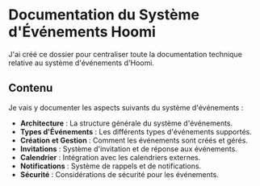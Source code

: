# Documentation du Système d'Événements Hoomi

J'ai créé ce dossier pour centraliser toute la documentation technique relative au système d'événements d'Hoomi.

## Contenu

Je vais y documenter les aspects suivants du système d'événements :

- **Architecture** : La structure générale du système d'événements.
- **Types d'Événements** : Les différents types d'événements supportés.
- **Création et Gestion** : Comment les événements sont créés et gérés.
- **Invitations** : Système d'invitation et de réponse aux événements.
- **Calendrier** : Intégration avec les calendriers externes.
- **Notifications** : Système de rappels et de notifications.
- **Sécurité** : Considérations de sécurité pour les événements.